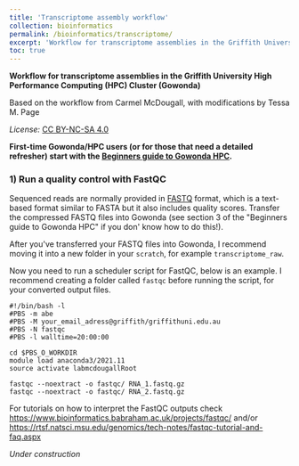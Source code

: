```yaml
---
title: 'Transcriptome assembly workflow'
collection: bioinformatics
permalink: /bioinformatics/transcriptome/
excerpt: 'Workflow for transcriptome assemblies in the Griffith University High Performance Computing (HPC) Cluster (Gowonda)'
toc: true
---
```


**Workflow for transcriptome assemblies in the Griffith University High Performance Computing (HPC) Cluster (Gowonda)**

Based on the workflow from Carmel McDougall, with modifications by Tessa M. Page

*License:* [CC BY-NC-SA 4.0](https://creativecommons.org/licenses/by-nc-sa/4.0/)

**First-time Gowonda/HPC users (or for those that need a detailed refresher) start with the [Beginners guide to Gowonda HPC](https://lawleyjw.github.io/bioinformatics/beginners-guide-gowonda/).**

### 1) Run a quality control with FastQC

Sequenced reads are normally provided in [FASTQ](https://en.wikipedia.org/wiki/FASTQ_format) format, which is a text-based format similar to FASTA but it also includes quality scores. Transfer the compressed FASTQ files into Gowonda (see section 3 of the "Beginners guide to Gowonda HPC" if you don' know how to do this!).

After you've transferred your FASTQ files into Gowonda, I recommend moving it into a new folder in your `scratch`, for example `transcriptome_raw`.

Now you need to run a scheduler script for FastQC, below is an example. I recommend creating a folder called `fastqc` before running the script, for your converted output files.
```
#!/bin/bash -l
#PBS -m abe
#PBS -M your_email_adress@griffith/griffithuni.edu.au
#PBS -N fastqc
#PBS -l walltime=20:00:00

cd $PBS_O_WORKDIR
module load anaconda3/2021.11
source activate labmcdougallRoot

fastqc --noextract -o fastqc/ RNA_1.fastq.gz
fastqc --noextract -o fastqc/ RNA_2.fastq.gz
```
For tutorials on how to interpret the FastQC outputs check https://www.bioinformatics.babraham.ac.uk/projects/fastqc/ and/or https://rtsf.natsci.msu.edu/genomics/tech-notes/fastqc-tutorial-and-faq.aspx

*Under construction*
